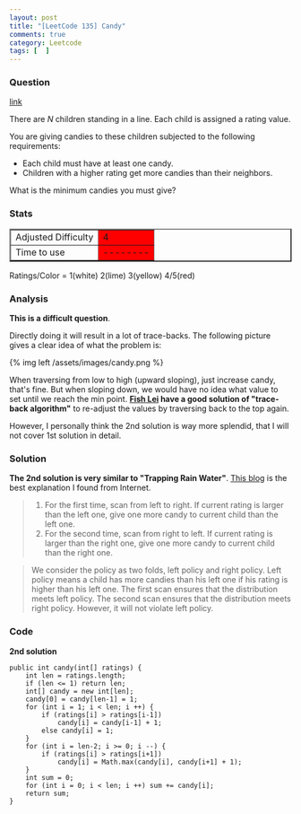 ```yaml
---
layout: post
title: "[LeetCode 135] Candy"
comments: true
category: Leetcode
tags: [  ]
---
```



### Question 
[link](https://oj.leetcode.com/problems/candy/)

<div class="question-content">
            <p></p><p>
There are <i>N</i> children standing in a line. Each child is assigned a rating value. 
</p>
<p>
You are giving candies to these children subjected to the following requirements:
</p>
<ul>
<li>Each child must have at least one candy.</li>
<li>Children with a higher rating get more candies than their neighbors.</li>
</ul>
<p>
What is the minimum candies you must give?
</p><p></p>
          </div>

### Stats
<table border="2">
	<tr>
		<td>Adjusted Difficulty</td>
		<td bgcolor="red">4</td>
	</tr>
	<tr>
		<td>Time to use</td>
		<td bgcolor="red">--------</td>
	</tr>
</table>

Ratings/Color = 1(white) 2(lime) 3(yellow) 4/5(red)

### Analysis

__This is a difficult question__. 

Directly doing it will result in a lot of trace-backs. The following picture gives a clear idea of what the problem is: 

{% img left /assets/images/candy.png %}

When traversing from low to high (upward sloping), just increase candy, that's fine. But when sloping down, we would have no idea what value to set until we reach the min point. __[Fish Lei](http://fisherlei.blogspot.sg/2013/11/leetcode-candy-solution.html) have a good solution of "trace-back algorithm"__ to re-adjust the values by traversing back to the top again. 

However, I personally think the 2nd solution is way more splendid, that I will not cover 1st solution in detail. 

### Solution

__The 2nd solution is very similar to "Trapping Rain Water"__. [This blog](http://zhaohongze.com/wordpress/2013/12/10/leetcode-candy/) is the best explanation I found from Internet. 

> 1. For the first time, scan from left to right. If current rating is larger than the left one, give one more candy to current child than the left one.
> 2. For the second time, scan from right to left. If current rating is larger than the right one, give one more candy to current child than the right one.

> We consider the policy as two folds, left policy and right policy. Left policy means a child has more candies than his left one if his rating is higher than his left one. The first scan ensures that the distribution meets left policy. The second scan ensures that the distribution meets right policy. However, it will not violate left policy.

### Code

__2nd solution__

    public int candy(int[] ratings) {
        int len = ratings.length;
		if (len <= 1) return len;
		int[] candy = new int[len];
		candy[0] = candy[len-1] = 1;
		for (int i = 1; i < len; i ++) {
			if (ratings[i] > ratings[i-1])
				candy[i] = candy[i-1] + 1;
			else candy[i] = 1;
		}
		for (int i = len-2; i >= 0; i --) {
			if (ratings[i] > ratings[i+1])
				candy[i] = Math.max(candy[i], candy[i+1] + 1);
		}
		int sum = 0;
		for (int i = 0; i < len; i ++) sum += candy[i];
		return sum;
    }
